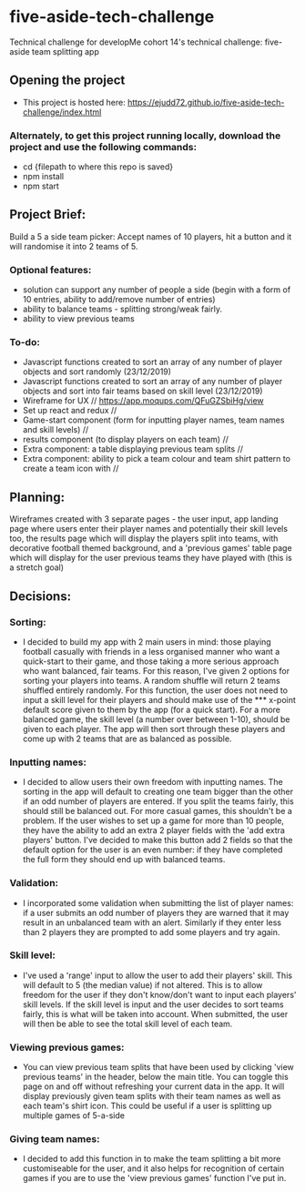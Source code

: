 # five-aside-tech-challenge
Technical challenge for developMe cohort 14's technical challenge: five-aside team splitting app

## Opening the project
- This project is hosted here: https://ejudd72.github.io/five-aside-tech-challenge/index.html 

 ### Alternately, to get this project running locally, download the project and use the following commands:
- cd {filepath to where this repo is saved}
- npm install 
- npm start 

## Project Brief: 
Build a 5 a side team picker: 
Accept names of 10 players, hit a button and it will randomise it into 2 teams of 5. 

### Optional features: 
- solution can support any number of people a side (begin with a form of 10 entries, ability to add/remove number of entries)
- ability to balance teams - splitting strong/weak fairly. 
- ability to view previous teams 

### To-do: 
- Javascript functions created to sort an array of any number of player objects and sort randomly (23/12/2019)
- Javascript functions created to sort an array of any number of player objects and sort into fair teams based on skill level (23/12/2019) 
- Wireframe for UX // https://app.moqups.com/QFuGZSbiHg/view 
- Set up react and redux //
- Game-start component (form for inputting player names, team names and skill levels) //
- results component (to display players on each team) //
- Extra component: a table displaying previous team splits //
- Extra component: ability to pick a team colour and team shirt pattern to create a team icon with //

## Planning: 
Wireframes created with 3 separate pages - the user input, app landing page where users enter their player names and potentially their skill levels too, the results page which will display the players split into teams, with decorative football themed background, and a 'previous games' table page which will display for the user previous teams they have played with (this is a stretch goal) 

## Decisions: 
### Sorting:
- I decided to build my app with 2 main users in mind: those playing football casually with friends in a less organised manner who want a quick-start to their game, and those taking a more serious approach who want balanced, fair teams. For this reason, I've given 2 options for sorting your players into teams. A random shuffle will return 2 teams shuffled entirely randomly. For this function, the user does not need to input a skill level for their players and should make use of the *** x-point default score given to them by the app (for a quick start). For a more balanced game, the skill level (a number over between 1-10), should be given to each player. The app will then sort through these players and come up with 2 teams that are as balanced as possible. 

### Inputting names: 
- I decided to allow users their own freedom with inputting names. The sorting in the app will default to creating one team bigger than the other if an odd number of players are entered. If you split the teams fairly, this should still be balanced out. For more casual games, this shouldn't be a problem. If the user wishes to set up a game for more than 10 people, they have the ability to add an extra 2 player fields with the 'add extra players' button. I've decided to make this button add 2 fields so that the default option for the user is an even number: if they have completed the full form they should end up with balanced teams. 

### Validation: 
- I incorporated some validation when submitting the list of player names: if a user submits an odd number of players they are warned that it may result in an unbalanced team with an alert. Similarly if they enter less than 2 players they are prompted to add some players and try again.

### Skill level: 
- I've used a 'range' input to allow the user to add their players' skill. This will default to 5 (the median value) if not altered. This is to allow freedom for the user if they don't know/don't want to input each players' skill levels. If the skill level is input and the user decides to sort teams fairly, this is what will be taken into account. When submitted, the user will then be able to see the total skill level of each team.

### Viewing previous games: 
- You can view previous team splits that have been used by clicking 'view previous teams' in the header, below the main title. You can toggle this page on and off without refreshing your current data in the app. It will display previously given team splits with their team names as well as each team's shirt icon. This could be useful if a user is splitting up multiple games of 5-a-side

### Giving team names:
- I decided to add this function in to make the team splitting a bit more customiseable for the user, and it also helps for recognition of certain games if you are to use the 'view previous games' function I've put in. 

